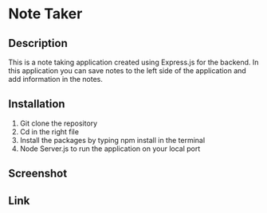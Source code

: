 # Note Taker

## Description
This is a note taking application created using Express.js for the backend. In this application you can save notes to the left side of the application and add information in the notes.
## Installation
1. Git clone the repository
2. Cd in the right file
3. Install the packages by typing npm install in the terminal
4. Node Server.js to run the application on your local port
   
## Screenshot

## Link

